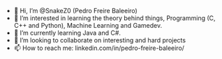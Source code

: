 - 👋 Hi, I’m @SnakeZ0 (Pedro Freire Baleeiro)
- 👀 I’m interested in learning the theory behind things, Programming (C, C++ and Python), Machine Learning and Gamedev.
- 🌱 I’m currently learning Java and C#.
- 💞️ I’m looking to collaborate on interesting and hard projects
- 📫 How to reach me: linkedin.com/in/pedro-freire-baleeiro/

<!---
SnakeZ0/SnakeZ0 is a ✨ special ✨ repository because its `README.md` (this file) appears on your GitHub profile.
You can click the Preview link to take a look at your changes.
--->
